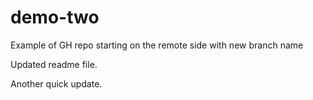 # demo-two
Example of GH repo starting on the remote side with new branch name

Updated readme file. 


Another quick update. 
